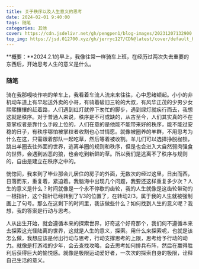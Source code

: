 ```yaml
---
title: 关于秩序以及人生意义的思考
date: 2024-02-01 9:40:00
tags: 随笔
categories: 其他
cover: https://cdn.jsdelivr.net/gh/pengpen1/blog-images/20231207132900.png
top_img: https://jsd.012700.xyz/gh/jerryc127/CDN@latest/cover/default_bg.png
---
```

**概要：**2024.2.1的早上，我像往常一样骑车上班，在经历过两次失去重要的东西后，开始思考人生的意义是什么。

### **随笔**

骑在我那嘎吱作响的单车上，我看着车流人流来来往往，心中思绪顿起。小小的非机动车道上有早起送外卖的小哥，有骑着破旧三轮的大叔，有风华正茂的少男少女熙熙攘攘的赶着路，人们遇到红灯就停下匆忙的脚步，遇到绿灯就疾行而去，我想这就是秩序。对于普通人来说，秩序是不可或缺的，从古至今，人们其实真的不在意掌权者是靠什么手段上位的，人们在意的是他能不能带来好的秩序，能不能过安稳的日子，有秩序哪怕被掌权者收割也心甘情愿。就像被圈养的羊群，不用思考为什么在这，只需跟着部队一起吃草，然后等着被收割。羊儿们可以选择挣脱枷锁，跳出羊圈去往外面的世界，逃离羊圈的规则和秩序，但是也会进入大自然弱肉强食的世界，会遇到凶恶的狼，也会吃到新鲜的草。所以我们是逃离不了秩序与规则的，自由是建立在秩序之中的。

恍惚间，我来到了毕业那会儿居住的房子的外面，无数次的经过这里，日出而西，日落而东，重复着，紧迫着。我脑海中出现几个问题，我要还这样重复多少次？人生的意义是什么？时间就像是一个永不停歇的齿轮，我的人生就像是这齿轮带动的一根指针，这个指针已经转到了1/3的位置了，在转动2/3，属于我的人生就被强制画上了句号。那么在这剩下的时间里，我该做些什么？如何找到人生的意义呢？我想，我的答案是行动与思考。

人从出生开始，就会遵循本来的探索世界，好奇这个好奇那个，我们何不遵循本来去探索这光怪陆离的世界，这就是人生的意义，探索。用什么来探索呢，也就是该怎么做，我想应该是付出行动与思考，行动支撑思考的上限，思考给予行动的动力。就像是打游戏的少年，会去查找攻略，会去思考如何排兵布阵，然后在赢得胜利后获得巨大的愉悦感。就像是极限运动爱好者，一次次的探索自身的极限，诠释自己生活的意义。